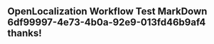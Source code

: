 <properties
ms.topic="hero-topic"
ms.test1="hero-topic"
ms.test2="test"/>

## OpenLocalization Workflow Test MarkDown 6df99997-4e73-4b0a-92e9-013fd46b9af4 thanks!
